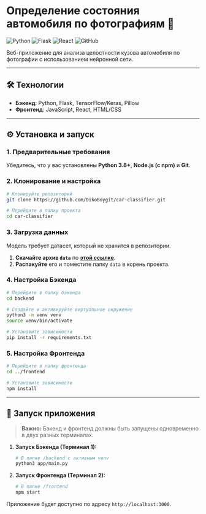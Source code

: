 # Определение состояния автомобиля по фотографиям 🚗

![Python](https://img.shields.io/badge/Python-3.8%2B-blue?logo=python&logoColor=white) ![Flask](https://img.shields.io/badge/Flask-black?logo=flask&logoColor=white) ![React](https://img.shields.io/badge/React-blue?logo=react&logoColor=61DAFB) ![GitHub](https://img.shields.io/badge/GitHub-repo-blue?logo=github)

Веб-приложение для анализа целостности кузова автомобиля по фотографии с использованием нейронной сети.

---

## 🛠️ Технологии

* **Бэкенд**: Python, Flask, TensorFlow/Keras, Pillow
* **Фронтенд**: JavaScript, React, HTML/CSS

---

## ⚙️ Установка и запуск

### **1. Предварительные требования**

Убедитесь, что у вас установлены **Python 3.8+**, **Node.js (с npm)** и **Git**.

### **2. Клонирование и настройка**

```bash
# Клонируйте репозиторий
git clone https://github.com/DikoBoygit/car-classifier.git

# Перейдите в папку проекта
cd car-classifier
```

### **3. Загрузка данных**

Модель требует датасет, который не хранится в репозитории.
1.  **Скачайте архив `data`** по [**этой ссылке**](https://drive.google.com/drive/u/1/folders/1_TpC4axo4z35dF8Acy1mXt_S1xf4A3rZ).
2.  **Распакуйте** его и поместите папку `data` в корень проекта.

### **4. Настройка Бэкенда**

```bash
# Перейдите в папку бэкенда
cd backend

# Создайте и активируйте виртуальное окружение
python3 -m venv venv
source venv/bin/activate

# Установите зависимости
pip install -r requirements.txt
```

### **5. Настройка Фронтенда**

```bash
# Перейдите в папку фронтенда
cd ../frontend

# Установите зависимости
npm install
```

---

## 🚀 Запуск приложения

> **Важно:** Бэкенд и фронтенд должны быть запущены одновременно в двух разных терминалах.

1.  **Запуск Бэкенда (Терминал 1):**
    ```bash
    # В папке /backend с активным venv
    python3 app/main.py
    ```

2.  **Запуск Фронтенда (Терминал 2):**
    ```bash
    # В папке /frontend
    npm start
    ```
Приложение будет доступно по адресу `http://localhost:3000`.
